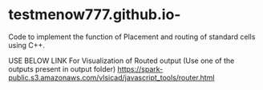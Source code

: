 # testmenow777.github.io-


Code to implement the function of Placement and routing of standard cells using C++.


USE BELOW LINK For Visualization of Routed output (Use one of the outputs present in output folder)
https://spark-public.s3.amazonaws.com/vlsicad/javascript_tools/router.html
